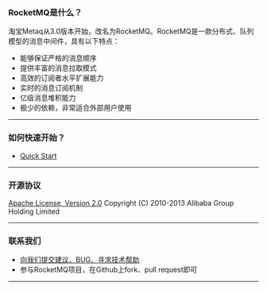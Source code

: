 ### RocketMQ是什么？
淘宝Metaq从3.0版本开始，改名为RocketMQ。RocketMQ是一款分布式、队列模型的消息中间件，具有以下特点：

* 能够保证严格的消息顺序
* 提供丰富的消息拉取模式
* 高效的订阅者水平扩展能力
* 实时的消息订阅机制
* 亿级消息堆积能力
* 极少的依赖，非常适合外部用户使用


----------

### 如何快速开始？

* [Quick Start](https://github.com/alibaba/RocketMQ/wiki/Quick-Start)

----------

### 开源协议
[Apache License, Version 2.0](http://www.apache.org/licenses/LICENSE-2.0.html) Copyright (C) 2010-2013 Alibaba Group Holding Limited

----------

### 联系我们

* [向我们提交建议、BUG、寻求技术帮助](https://github.com/alibaba/RocketMQ/issues/new)
* 参与RocketMQ项目，在Github上fork、pull request即可

----------